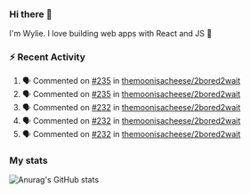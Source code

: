 ### Hi there 👋

I'm Wylie. I love building web apps with React and JS :raised_hands: 


### :zap: Recent Activity

<!--START_SECTION:activity-->
1. 🗣 Commented on [#235](https://github.com/themoonisacheese/2bored2wait/issues/235) in [themoonisacheese/2bored2wait](https://github.com/themoonisacheese/2bored2wait)
2. 🗣 Commented on [#235](https://github.com/themoonisacheese/2bored2wait/issues/235) in [themoonisacheese/2bored2wait](https://github.com/themoonisacheese/2bored2wait)
3. 🗣 Commented on [#232](https://github.com/themoonisacheese/2bored2wait/issues/232) in [themoonisacheese/2bored2wait](https://github.com/themoonisacheese/2bored2wait)
4. 🗣 Commented on [#232](https://github.com/themoonisacheese/2bored2wait/issues/232) in [themoonisacheese/2bored2wait](https://github.com/themoonisacheese/2bored2wait)
5. 🗣 Commented on [#232](https://github.com/themoonisacheese/2bored2wait/issues/232) in [themoonisacheese/2bored2wait](https://github.com/themoonisacheese/2bored2wait)
<!--END_SECTION:activity-->

### My stats

![Anurag's GitHub stats](https://github-readme-stats.vercel.app/api?username=wylie39&count_private=true&show_icons=true&theme=vue-dark)


